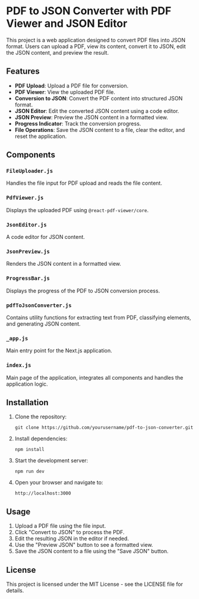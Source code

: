 # PDF to JSON Converter with PDF Viewer and JSON Editor

This project is a web application designed to convert PDF files into JSON format. Users can upload a PDF, view its content, convert it to JSON, edit the JSON content, and preview the result.


## Features

- **PDF Upload**: Upload a PDF file for conversion.
- **PDF Viewer**: View the uploaded PDF file.
- **Conversion to JSON**: Convert the PDF content into structured JSON format.
- **JSON Editor**: Edit the converted JSON content using a code editor.
- **JSON Preview**: Preview the JSON content in a formatted view.
- **Progress Indicator**: Track the conversion progress.
- **File Operations**: Save the JSON content to a file, clear the editor, and reset the application.

## Components

### `FileUploader.js`
Handles the file input for PDF upload and reads the file content.

### `PdfViewer.js`
Displays the uploaded PDF using `@react-pdf-viewer/core`.

### `JsonEditor.js`
A code editor for JSON content.

### `JsonPreview.js`
Renders the JSON content in a formatted view.

### `ProgressBar.js`
Displays the progress of the PDF to JSON conversion process.

### `pdfToJsonConverter.js`
Contains utility functions for extracting text from PDF, classifying elements, and generating JSON content.

### `_app.js`
Main entry point for the Next.js application.

### `index.js`
Main page of the application, integrates all components and handles the application logic.

## Installation

1. Clone the repository:
   ```
   git clone https://github.com/yourusername/pdf-to-json-converter.git
   ```

2. Install dependencies:
   ```
   npm install
   ```

3. Start the development server:
   ```
   npm run dev
   ```

4. Open your browser and navigate to:
   ```
   http://localhost:3000
   ```

## Usage

1. Upload a PDF file using the file input.
2. Click "Convert to JSON" to process the PDF.
3. Edit the resulting JSON in the editor if needed.
4. Use the "Preview JSON" button to see a formatted view.
5. Save the JSON content to a file using the "Save JSON" button.

## License
This project is licensed under the MIT License - see the LICENSE file for details.
